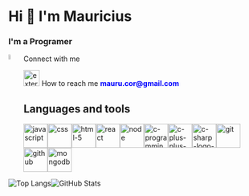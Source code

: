 
# Hi 👋 I'm Mauricius
### I'm a Programer

[comment]: <> (-📑 All of my projects are available at: <myWebSite>)


<p style=text-align: left;>
    <a href='www.linkedin.com/in/mauricius-santos-45032615b'>
    <img src="https://img.icons8.com/pulsar-color/48/linkedin.png" alt="Sua Imagem" style="float: left; margin-right: 5px; width:5%;">
    </a>
    Connect with me
</p>
<p>
 <img width="32" height="32" src="https://img.icons8.com/external-kmg-design-outline-color-kmg-design/32/external-email-internet-marketing-kmg-design-outline-color-kmg-design.png" alt="external-email-internet-marketing-kmg-design-outline-color-kmg-design"/> How to reach me <b style="color: blue;">mauru.cor@gmail.com</b> 
</p>

[comment]: <> (TODO same gif maybe)

## Languages and tools

[comment]: <> (same icons from https://icons8.com.br/ ) 


<div class="icon-matrix" style="display: flex; flex-wrap: wrap; justify-content: flex-start; align-items: flex-start; max-width: 100%;">

<img width="48px" height="48px" src="https://img.icons8.com/pulsar-color/48/javascript.png" alt="javascript"/>

<img width="48px" height="48px" src="https://img.icons8.com/pulsar-color/48/css3.png" alt="css"/>

<img width="48px" height="48px" src="https://img.icons8.com/pulsar-color/48/000000/html-5.png" alt="html-5"/>

<img width="48px" height="48px" src="https://cdn4.iconfinder.com/data/icons/logos-3/600/React.js_logo-512.png" alt="react"/>


<img width="48px" height="48px" src="https://www.svgrepo.com/show/376337/node-js.svg" alt="node"/>


<img width="48px" height="48px" src="https://img.icons8.com/fluency/48/c-programming.png" alt="c-programming"/>

<img width="48px" height="48px" src="https://img.icons8.com/color/48/c-plus-plus-logo.png" alt="c-plus-plus-logo"/>


<img width="48px" height="48px" src="https://img.icons8.com/color/48/c-sharp-logo-2.png" alt="c-sharp-logo-2"/>



<img width="48px" height="48px" src="https://img.icons8.com/pulsar-color/48/000000/git.png" alt="git"/>


<img width="48px" height="48px" src="https://img.icons8.com/pulsar-color/48/github.png" alt="github"/>

<img width="48px" height="48px" src="https://img.icons8.com/color/48/mongodb.png" alt="mongodb"/>
</div>



![Top Langs](https://github-readme-stats-git-masterrstaa-rickstaa.vercel.app/api/top-langs/?username=MauruCorrea&layout=compact&theme=vue-dark)![GitHub Stats](https://github-readme-stats.vercel.app/api?username=MauruCorrea&theme=vue-dark)


